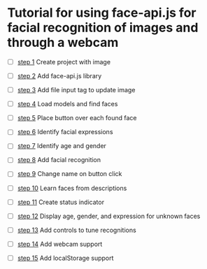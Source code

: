 # Tutorial for using face-api.js for facial recognition of images and through a webcam


 - [ ] [step 1](https://github.com/seattleacademy/faceCam/tree/step1) Create project with image
 - [ ] [step 2](https://github.com/seattleacademy/faceCam/tree/step2) Add face-api.js library
 - [ ] [step 3](https://github.com/seattleacademy/faceCam/tree/step3) Add file input tag to update image
 - [ ] [step 4](https://github.com/seattleacademy/faceCam/tree/step4) Load models and find faces
 - [ ] [step 5](https://github.com/seattleacademy/faceCam/tree/step5) Place button over each found face 
 - [ ] [step 6](https://github.com/seattleacademy/faceCam/tree/step6) Identify facial expressions
 - [ ] [step 7](https://github.com/seattleacademy/faceCam/tree/step7) Identify age and gender
 - [ ] [step 8](https://github.com/seattleacademy/faceCam/tree/step8) Add facial recognition
 - [ ] [step 9](https://github.com/seattleacademy/faceCam/tree/step9) Change name on button click
 - [ ] [step 10](https://github.com/seattleacademy/faceCam/tree/step10) Learn faces from descriptions
 - [ ] [step 11](https://github.com/seattleacademy/faceCam/tree/step11) Create status indicator
 - [ ] [step 12](https://github.com/seattleacademy/faceCam/tree/step12) Display age, gender, and expression for unknown faces
 - [ ] [step 13](https://github.com/seattleacademy/faceCam/tree/step13) Add controls to tune recognitions
 - [ ] [step 14](https://github.com/seattleacademy/faceCam/tree/step14) Add webcam support
 - [ ] [step 15](https://github.com/seattleacademy/faceCam/tree/step15) Add localStorage support
 
